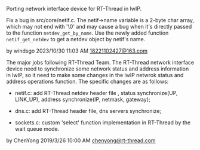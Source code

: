 Porting network interface device for RT-Thread in lwIP.

Fix a bug in src/core/netif.c. The netif->name variable is a 2-byte char array, which may not end with '\0' and may cause a bug when it's directly passed to the function `netdev_get_by_name`. Use the newly added function `netif_get_netdev` to get a netdev object by netif's name.

by windsgo 2023/10/30 11:03 AM
18221102427@163.com

The major jobs following RT-Thread Team. The RT-Thread network interface device need to synchronize some network status and address information in lwIP, so it need to make some changes in the lwIP netwrok status and address operations function.
The specific changes are as follows:

 - netif.c: add RT-Thread netdev header file , status synchronize(UP, LINK_UP), address synchronize(IP, netmask, gateway);

 - dns.c: add RT-Thread header file, dns servers synchronize;

 - sockets.c: custom 'select' function implementation in RT-Thread by the wait queue mode.

by ChenYong 2019/3/26 10:00 AM
chenyong@rt-thread.com

